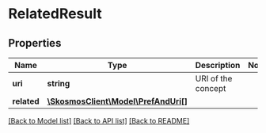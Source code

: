 # RelatedResult

## Properties
Name | Type | Description | Notes
------------ | ------------- | ------------- | -------------
**uri** | **string** | URI of the concept | 
**related** | [**\SkosmosClient\Model\PrefAndUri[]**](PrefAndUri.md) |  | 

[[Back to Model list]](../README.md#documentation-for-models) [[Back to API list]](../README.md#documentation-for-api-endpoints) [[Back to README]](../README.md)


